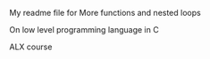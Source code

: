My readme file for More functions and nested loops

On low level programming language in C

ALX course

